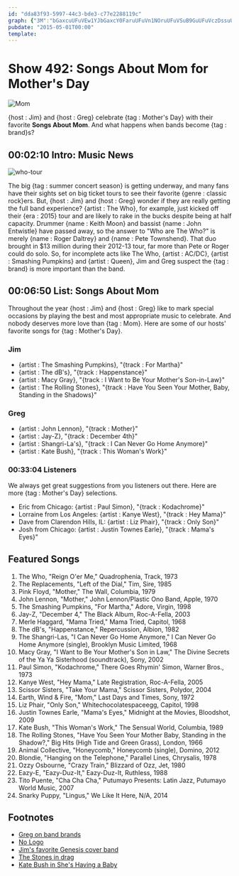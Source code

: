 ```yaml
---
id: "dda83f93-5997-44c3-bde3-c77e2288119c"
graph: {"3M":"bGaxcuUFuVEw1YJbGaxcY0FaruUFuVn1NOruUFuVSuB9GuUFuVczDssuUFuV","BE":"XwizEgoj1F79TxQBBocGXzPJlwI71xBK54xR43oZgopV5ruJNyhqi2Tknqx6OmeT1iFaafFSVEwf1Y01BIZU0sXd0KBAy8PEISZaV7SSUVjtkUBEAe3BGdHk"}
pubdate: "2015-05-01T00:00"
template: 
---
```






# Show 492: Songs About Mom for Mother's Day

![Mom](https://static.soundopinions.org/images/2015/mothersday_web.jpg)

{host : Jim} and {host : Greg} celebrate {tag : Mother's Day} with their favorite **Songs About Mom**. And what happens when bands become {tag : brand}s?



## 00:02:10 Intro: Music News

![who-tour](https://static.soundopinions.org/assets/492/3M0.jpg)

The big {tag : summer concert season} is getting underway, and many fans have their sights set on big ticket tours to see their favorite {genre : classic rock}ers. But, {host : Jim} and {host : Greg} wonder if they are really getting the full band experience?  {artist : The Who}, for example, just kicked off their {era : 2015} tour and are likely to rake in the bucks despite being at half capacity. Drummer {name : Keith Moon} and bassist {name : John Entwistle} have passed away, so the answer to "Who are The Who?"  is merely {name : Roger Daltrey} and {name : Pete Townshend}. That duo brought in $13 million during their 2012-13 tour, far more than Pete or Roger could do solo. So, for incomplete acts like The Who, {artist : AC/DC}, {artist : Smashing Pumpkins} and {artist : Queen}, Jim and Greg suspect the {tag : brand} is more important than the band.



## 00:06:50 List: Songs About Mom

Throughout the year {host : Jim} and {host : Greg} like to mark special occasions by playing the best and most appropriate music to celebrate. And nobody deserves more love than {tag : Mom}. Here are some of our hosts' favorite songs for {tag : Mother's Day}.


### Jim

- {artist : The Smashing Pumpkins}, "{track : For Martha}"
- {artist : The dB's}, "{track : Happenstance}"
- {artist : Macy Gray}, "{track : I Want to Be Your Mother's Son-in-Law}"
- {artist : The Rolling Stones}, "{track : Have You Seen Your Mother, Baby, Standing in the Shadows}"


### Greg

- {artist : John Lennon}, "{track : Mother}"
- {artist : Jay-Z}, "{track : December 4th}"
- {artist : Shangri-La's}, "{track : I Can Never Go Home Anymore}"
- {artist : Kate Bush}, "{track : This Woman's Work}"


### 00:33:04 Listeners

We always get great suggestions from you listeners out there. Here are more {tag : Mother's Day} selections.

- Eric from Chicago: {artist : Paul Simon}, "{track : Kodachrome}"
- Lorraine from Los Angeles: {artist : Kanye West}, "{track : Hey Mama}"
- Dave from Clarendon Hills, IL: {artist : Liz Phair}, "{track : Only Son}"
- Josh from Chicago: {artist : Justin Townes Earle}, "{track : Mama's Eyes}"



## Featured Songs

1. The Who, "Reign O'er Me," Quadrophenia, Track, 1973
2. The Replacements, "Left of the Dial," Tim, Sire, 1985
3. Pink Floyd, "Mother," The Wall, Columbia, 1979
4. John Lennon, "Mother," John Lennon/Plastic Ono Band, Apple, 1970
5. The Smashing Pumpkins, "For Martha," Adore, Virgin, 1998
6. Jay-Z, "December 4," The Black Album, Roc-A-Fella, 2003
7. Merle Haggard, "Mama Tried," Mama Tried, Capitol, 1968
8. The dB's, "Happenstance," Repercussion, Albion, 1982
9. The Shangri-Las, "I Can Never Go Home Anymore," I Can Never Go Home Anymore (single), Brooklyn Music Limited, 1968
10. Macy Gray, "I Want to Be Your Mother's Son in Law," The Divine Secrets of the Ya Ya Sisterhood (soundtrack), Sony, 2002
11. Paul Simon, "Kodachrome," There Goes Rhymin' Simon, Warner Bros., 1973
12. Kanye West, "Hey Mama," Late Registration, Roc-A-Fella, 2005
13. Scissor Sisters, "Take Your Mama," Scissor Sisters, Polydor, 2004
14. Earth, Wind & Fire, "Mom," Last Days and Times, Sony, 1972
15. Liz Phair, "Only Son," Whitechocolatespaceegg, Capitol, 1998
16. Justin Townes Earle, "Mama's Eyes," Midnight at the Movies, Bloodshot, 2009
17. Kate Bush, "This Woman's Work," The Sensual World, Columbia, 1989
18. The Rolling Stones, "Have You Seen Your Mother Baby, Standing in the Shadow?," Big Hits (High Tide and Green Grass), London, 1966
19. Animal Collective, "Honeycomb," Honeycomb (single), Domino, 2012
20. Blondie, "Hanging on the Telephone," Parallel Lines, Chrysalis, 1978
21. Ozzy Osbourne, "Crazy Train," Blizzard of Ozz, Jet, 1980
22. Eazy-E, "Eazy-Duz-It," Eazy-Duz-It, Ruthless, 1988
23. Tito Puente, "Cha Cha Cha," Putumayo Presents: Latin Jazz, Putumayo World Music, 2007
24. Snarky Puppy, "Lingus," We Like It Here, N/A, 2014



## Footnotes

- [Greg on band brands](http://www.bbc.com/culture/story/20150414-are-brands-bigger-than-bands)
- [No Logo](http://www.naomiklein.org/no-logo)
- [Jim's favorite Genesis cover band](http://www.themusicalbox.net/)
- [The Stones in drag](http://upload.wikimedia.org/wikipedia/en/thumb/f/f9/HaveYouSeenYourMotherBabyUK45PicSleeve.jpg/220px-HaveYouSeenYourMotherBabyUK45PicSleeve.jpg)
- [Kate Bush in She's Having a Baby](https://www.youtube.com/watch?v=TyeZy_UPYKM)